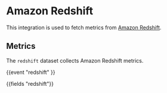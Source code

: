 # Amazon Redshift

This integration is used to fetch metrics from [Amazon Redshift](https://aws.amazon.com/redshift/).

## Metrics

The `redshift` dataset collects Amazon Redshift metrics.

{{event "redshift" }}

{{fields "redshift"}}